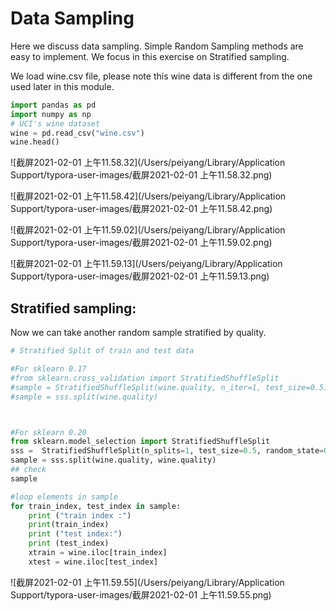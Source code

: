 # Data Sampling

Here we discuss data sampling. Simple Random Sampling methods are easy to implement. We focus in this exercise on Stratified sampling.

We load wine.csv file, please note this wine data is different from the one used later in this module.

```python
import pandas as pd
import numpy as np
# UCI's wine dataset
wine = pd.read_csv("wine.csv")
wine.head()
```

![截屏2021-02-01 上午11.58.32](/Users/peiyang/Library/Application Support/typora-user-images/截屏2021-02-01 上午11.58.32.png)

![截屏2021-02-01 上午11.58.42](/Users/peiyang/Library/Application Support/typora-user-images/截屏2021-02-01 上午11.58.42.png)

![截屏2021-02-01 上午11.59.02](/Users/peiyang/Library/Application Support/typora-user-images/截屏2021-02-01 上午11.59.02.png)

![截屏2021-02-01 上午11.59.13](/Users/peiyang/Library/Application Support/typora-user-images/截屏2021-02-01 上午11.59.13.png)



## Stratified sampling:

Now we can take another random sample stratified by quality.

```python
# Stratified Split of train and test data

#For sklearn 0.17
#from sklearn.cross_validation import StratifiedShuffleSplit
#sample = StratifiedShuffleSplit(wine.quality, n_iter=1, test_size=0.5)
#sample = sss.split(wine.quality)



#For sklearn 0.20
from sklearn.model_selection import StratifiedShuffleSplit
sss =  StratifiedShuffleSplit(n_splits=1, test_size=0.5, random_state=0)
sample = sss.split(wine.quality, wine.quality)
## check 
sample
```



```python
#loop elements in sample
for train_index, test_index in sample:
    print ("train index :") 
    print(train_index)
    print ("test index:")
    print (test_index)
    xtrain = wine.iloc[train_index]
    xtest = wine.iloc[test_index]

```

![截屏2021-02-01 上午11.59.55](/Users/peiyang/Library/Application Support/typora-user-images/截屏2021-02-01 上午11.59.55.png)







